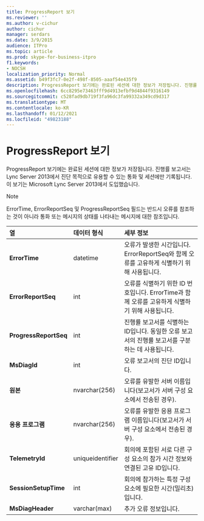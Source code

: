 ```yaml
---
title: ProgressReport 보기
ms.reviewer: ''
ms.author: v-cichur
author: cichur
manager: serdars
ms.date: 3/9/2015
audience: ITPro
ms.topic: article
ms.prod: skype-for-business-itpro
f1.keywords:
- NOCSH
localization_priority: Normal
ms.assetid: b49f3fc7-0e2f-498f-8505-aaaf54e435f9
description: ProgressReport 보기에는 완료된 세션에 대한 정보가 저장됩니다. 진행률 보고서는 Lync Server 2013에서 진단 목적으로 유용할 수 있는 통화 및 세션에만 기록됩니다. 이 보기는 Microsoft Lync Server 2013에서 도입했습니다.
ms.openlocfilehash: 6cc8295e73463fff9d4913efbf9d4844f9316149
ms.sourcegitcommit: c528fad9db719f3fa96dc3fa99332a349cd9d317
ms.translationtype: MT
ms.contentlocale: ko-KR
ms.lasthandoff: 01/12/2021
ms.locfileid: "49823188"
---
```

# <a name="progressreport-view"></a>ProgressReport 보기
 
ProgressReport 보기에는 완료된 세션에 대한 정보가 저장됩니다. 진행률 보고서는 Lync Server 2013에서 진단 목적으로 유용할 수 있는 통화 및 세션에만 기록됩니다. 이 보기는 Microsoft Lync Server 2013에서 도입했습니다.
  
> [!NOTE]
> ErrorTime, ErrorReportSeq 및 ProgressReportSeq 필드는 반드시 오류를 참조하는 것이 아니라 통화 또는 메시지의 상태를 나타내는 메시지에 대한 참조입니다. 
  
|**열**|**데이터 형식**|**세부 정보**|
|:-----|:-----|:-----|
|**ErrorTime** <br/> |datetime  <br/> |오류가 발생한 시간입니다. ErrorReportSeq와 함께 오류를 고유하게 식별하기 위해 사용됩니다.  <br/> |
|**ErrorReportSeq** <br/> |int  <br/> |오류를 식별하기 위한 ID 번호입니다. ErrorTime과 함께 오류를 고유하게 식별하기 위해 사용됩니다.  <br/> |
|**ProgressReportSeq** <br/> |int  <br/> |진행률 보고서를 식별하는 ID입니다. 동일한 오류 보고서의 진행률 보고서를 구분하는 데 사용됩니다.  <br/> |
|**MsDiagId** <br/> |int  <br/> |오류 보고서의 진단 ID입니다.  <br/> |
|**원본** <br/> |nvarchar(256)  <br/> |오류를 유발한 서버 이름입니다(보고서가 서버 구성 요소에서 전송된 경우).  <br/> |
|**응용 프로그램** <br/> |nvarchar(256)  <br/> |오류를 유발한 응용 프로그램 이름입니다(보고서가 서버 구성 요소에서 전송된 경우).  <br/> |
|**TelemetryId** <br/> |uniqueidentifier  <br/> |회의에 포함된 서로 다른 구성 요소의 참가 시간 정보와 연결된 고유 ID입니다.  <br/> |
|**SessionSetupTime** <br/> |int  <br/> |회의에 참가하는 특정 구성 요소에 필요한 시간(밀리초)입니다.  <br/> |
|**MsDiagHeader** <br/> |varchar(max)  <br/> |추가 오류 정보입니다.  <br/> |
   

